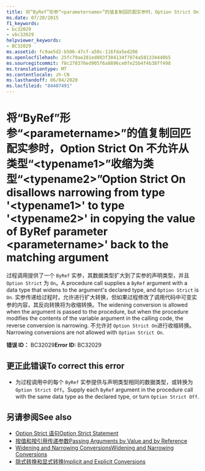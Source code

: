 ```yaml
---
title: 将“ByRef”形参“<parametername>”的值复制回匹配实参时，Option Strict On 不允许从类型“<typename1>”收缩为类型“<typename2>”
ms.date: 07/20/2015
f1_keywords:
- bc32029
- vbc32029
helpviewer_keywords:
- BC32029
ms.assetid: fc9ae5d2-b506-47cf-a50c-116fda5ed206
ms.openlocfilehash: 25fc79ae281ed083f384134f7874a581334440b5
ms.sourcegitcommit: f8c270376ed905f6a8896ce0fe25b4f4b38ff498
ms.translationtype: MT
ms.contentlocale: zh-CN
ms.lasthandoff: 06/04/2020
ms.locfileid: "84407491"
---
```

# <a name="option-strict-on-disallows-narrowing-from-type-typename1-to-type-typename2-in-copying-the-value-of-byref-parameter-parametername-back-to-the-matching-argument"></a><span data-ttu-id="d28cc-102">将“ByRef”形参“\<parametername>”的值复制回匹配实参时，Option Strict On 不允许从类型“\<typename1>”收缩为类型“\<typename2>”</span><span class="sxs-lookup"><span data-stu-id="d28cc-102">Option Strict On disallows narrowing from type '\<typename1>' to type '\<typename2>' in copying the value of ByRef parameter \<parametername>' back to the matching argument</span></span>
<span data-ttu-id="d28cc-103">过程调用提供了一个 `ByRef` 实参，其数据类型扩大到了实参的声明类型，并且 `Option Strict` 为 `On`。</span><span class="sxs-lookup"><span data-stu-id="d28cc-103">A procedure call supplies a `ByRef` argument with a data type that widens to the argument's declared type, and `Option Strict` is `On`.</span></span> <span data-ttu-id="d28cc-104">实参传递给过程时，允许进行扩大转换，但如果过程修改了调用代码中可变实参的内容，其反向转换将为收缩转换。</span><span class="sxs-lookup"><span data-stu-id="d28cc-104">The widening conversion is allowed when the argument is passed to the procedure, but when the procedure modifies the contents of the variable argument in the calling code, the reverse conversion is narrowing.</span></span> <span data-ttu-id="d28cc-105">不允许对 `Option Strict On`进行收缩转换。</span><span class="sxs-lookup"><span data-stu-id="d28cc-105">Narrowing conversions are not allowed with `Option Strict On`.</span></span>  
  
 <span data-ttu-id="d28cc-106">**错误 ID：** BC32029</span><span class="sxs-lookup"><span data-stu-id="d28cc-106">**Error ID:** BC32029</span></span>  
  
## <a name="to-correct-this-error"></a><span data-ttu-id="d28cc-107">更正此错误</span><span class="sxs-lookup"><span data-stu-id="d28cc-107">To correct this error</span></span>  
  
- <span data-ttu-id="d28cc-108">为过程调用中的每个 `ByRef` 实参提供与声明类型相同的数据类型，或转换为 `Option Strict Off`。</span><span class="sxs-lookup"><span data-stu-id="d28cc-108">Supply each `ByRef` argument in the procedure call with the same data type as the declared type, or turn `Option Strict Off`.</span></span>  
  
## <a name="see-also"></a><span data-ttu-id="d28cc-109">另请参阅</span><span class="sxs-lookup"><span data-stu-id="d28cc-109">See also</span></span>

- [<span data-ttu-id="d28cc-110">Option Strict 语句</span><span class="sxs-lookup"><span data-stu-id="d28cc-110">Option Strict Statement</span></span>](../language-reference/statements/option-strict-statement.md)
- [<span data-ttu-id="d28cc-111">按值和按引用传递参数</span><span class="sxs-lookup"><span data-stu-id="d28cc-111">Passing Arguments by Value and by Reference</span></span>](../programming-guide/language-features/procedures/passing-arguments-by-value-and-by-reference.md)
- [<span data-ttu-id="d28cc-112">Widening and Narrowing Conversions</span><span class="sxs-lookup"><span data-stu-id="d28cc-112">Widening and Narrowing Conversions</span></span>](../programming-guide/language-features/data-types/widening-and-narrowing-conversions.md)
- [<span data-ttu-id="d28cc-113">隐式转换和显式转换</span><span class="sxs-lookup"><span data-stu-id="d28cc-113">Implicit and Explicit Conversions</span></span>](../programming-guide/language-features/data-types/implicit-and-explicit-conversions.md)
